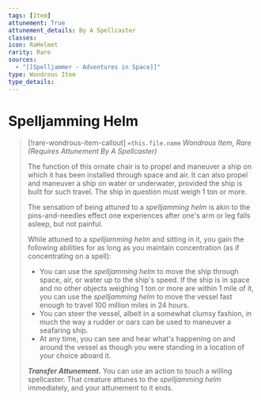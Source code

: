 ```yaml
---
tags: [Item]
attunement: True
attunement_details: By A Spellcaster
classes: 
icon: RaHelmet
rarity: Rare
sources:
  - "[[Spelljammer - Adventures in Space]]"
type: Wondrous Item
type_details: 
---
```

# Spelljamming Helm
>[!rare-wondrous-item-callout] `=this.file.name`
>*Wondrous Item, Rare (Requires Attunement By A Spellcaster)*
>
>The function of this ornate chair is to propel and maneuver a ship on which it has been installed through space and air. It can also propel and maneuver a ship on water or underwater, provided the ship is built for such travel. The ship in question must weigh 1 ton or more.
>
>The sensation of being attuned to a *spelljamming helm* is akin to the pins-and-needles effect one experiences after one's arm or leg falls asleep, but not painful.
>
>While attuned to a *spelljamming helm* and sitting in it, you gain the following abilities for as long as you maintain concentration (as if concentrating on a spell):
>
>* You can use the *spelljamming helm* to move the ship through space, air, or water up to the ship's speed. If the ship is in space and no other objects weighing 1 ton or more are within 1 mile of it, you can use the *spelljamming helm* to move the vessel fast enough to travel 100 million miles in 24 hours.
>* You can steer the vessel, albeit in a somewhat clumsy fashion, in much the way a rudder or oars can be used to maneuver a seafaring ship.
>* At any time, you can see and hear what's happening on and around the vessel as though you were standing in a location of your choice aboard it.
>
>***Transfer Attunement.*** You can use an action to touch a willing spellcaster. That creature attunes to the *spelljamming helm* immediately, and your attunement to it ends.
>
>
